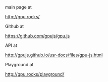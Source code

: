 


main page at 

http://gpu.rocks/


Github at

https://github.com/gpujs/gpu.js


API at

http://gpujs.github.io/usr-docs/files/gpu-js.html

Playground at

http://gpu.rocks/playground/

